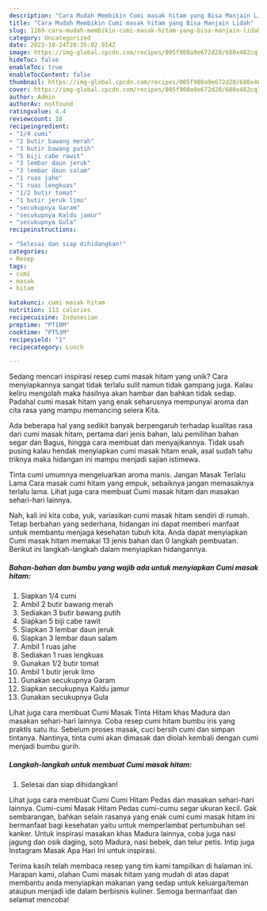 ```yaml
---
description: "Cara Mudah Membikin Cumi masak hitam yang Bisa Manjain Lidah"
title: "Cara Mudah Membikin Cumi masak hitam yang Bisa Manjain Lidah"
slug: 1169-cara-mudah-membikin-cumi-masak-hitam-yang-bisa-manjain-lidah
category: Uncategorized
date: 2022-10-24T20:35:02.914Z
image: https://img-global.cpcdn.com/recipes/005f908a9e672d20/680x482cq70/cumi-masak-hitam-foto-resep-utama.jpg
hideToc: false
enableToc: true
enableTocContent: false
thumbnail: https://img-global.cpcdn.com/recipes/005f908a9e672d20/680x482cq70/cumi-masak-hitam-foto-resep-utama.jpg
cover: https://img-global.cpcdn.com/recipes/005f908a9e672d20/680x482cq70/cumi-masak-hitam-foto-resep-utama.jpg
author: Admin
authorAv: notfound
ratingvalue: 4.4
reviewcount: 10
recipeingredient:
- "1/4 cumi"
- "2 butir bawang merah"
- "3 butir bawang putih"
- "5 biji cabe rawit"
- "3 lembar daun jeruk"
- "3 lembar daun salam"
- "1 ruas jahe"
- "1 ruas lengkuas"
- "1/2 butir tomat"
- "1 butir jeruk limo"
- "secukupnya Garam"
- "secukupnya Kaldu jamur"
- "secukupnya Gula"
recipeinstructions:

- "Selesai dan siap dihidangkan!"
categories:
- Resep
tags:
- cumi
- masak
- hitam

katakunci: cumi masak hitam 
nutrition: 113 calories
recipecuisine: Indonesian
preptime: "PT18M"
cooktime: "PT53M"
recipeyield: "1"
recipecategory: Lunch

---
```





Sedang mencari inspirasi resep cumi masak hitam yang unik? Cara menyiapkannya sangat tidak terlalu sulit namun tidak gampang juga. Kalau keliru mengolah maka hasilnya akan hambar dan bahkan tidak sedap. Padahal cumi masak hitam yang enak seharusnya mempunyai aroma dan cita rasa yang mampu memancing selera Kita.





Ada beberapa hal yang sedikit banyak berpengaruh terhadap kualitas rasa dari cumi masak hitam, pertama dari jenis bahan, lalu pemilihan bahan segar dan Bagus, hingga cara membuat dan menyajikannya. Tidak usah pusing kalau hendak menyiapkan cumi masak hitam enak,      asal sudah tahu triknya maka hidangan ini mampu menjadi sajian istimewa.














Tinta cumi umumnya mengeluarkan aroma manis. Jangan Masak Terlalu Lama Cara masak cumi hitam yang empuk, sebaiknya jangan memasaknya terlalu lama. Lihat juga cara membuat Cumi masak hitam dan masakan sehari-hari lainnya.






Nah, kali ini kita coba, yuk, variasikan cumi masak hitam sendiri di rumah. Tetap berbahan yang sederhana, hidangan ini dapat memberi manfaat untuk membantu menjaga kesehatan tubuh kita. Anda dapat menyiapkan Cumi masak hitam memakai 13 jenis bahan dan 0 langkah pembuatan. Berikut ini langkah-langkah dalam menyiapkan hidangannya.

<!--inarticleads1-->

##### Bahan-bahan dan bumbu yang wajib ada untuk menyiapkan Cumi masak hitam:

1. Siapkan 1/4 cumi
1. Ambil 2 butir bawang merah
1. Sediakan 3 butir bawang putih
1. Siapkan 5 biji cabe rawit
1. Siapkan 3 lembar daun jeruk
1. Siapkan 3 lembar daun salam
1. Ambil 1 ruas jahe
1. Sediakan 1 ruas lengkuas
1. Gunakan 1/2 butir tomat
1. Ambil 1 butir jeruk limo
1. Gunakan secukupnya Garam
1. Siapkan secukupnya Kaldu jamur
1. Gunakan secukupnya Gula


Lihat juga cara membuat Cumi Masak Tinta Hitam khas Madura dan masakan sehari-hari lainnya. Coba resep cumi hitam bumbu iris yang praktis satu itu. Sebelum proses masak, cuci bersih cumi dan simpan tintanya. Nantinya, tinta cumi akan dimasak dan diolah kembali dengan cumi menjadi bumbu gurih. 

<!--inarticleads2-->

##### Langkah-langkah untuk membuat Cumi masak hitam:


1. Selesai dan siap dihidangkan!

Lihat juga cara membuat Cumi Cumi Hitam Pedas dan masakan sehari-hari lainnya. Cumi-cumi Masak Hitam Pedas cumi-cumu segar ukuran kecil. Gak sembarangan, bahkan selain rasanya yang enak cumi cumi masak hitam ini bermanfaat bagi kesehatan yaitu untuk memperlambat pertumbuhan sel kanker. Untuk inspirasi masakan khas Madura lainnya, coba juga nasi jagung dan osik daging, soto Madura, nasi bebek, dan telur petis. Intip juga Instagram Masak Apa Hari Ini untuk inspirasi. 

Terima kasih telah membaca resep yang tim kami tampilkan di halaman ini. Harapan kami, olahan Cumi masak hitam yang mudah di atas dapat membantu anda menyiapkan makanan yang sedap untuk keluarga/teman ataupun menjadi ide dalam berbisnis kuliner. Semoga bermanfaat dan selamat mencoba!
